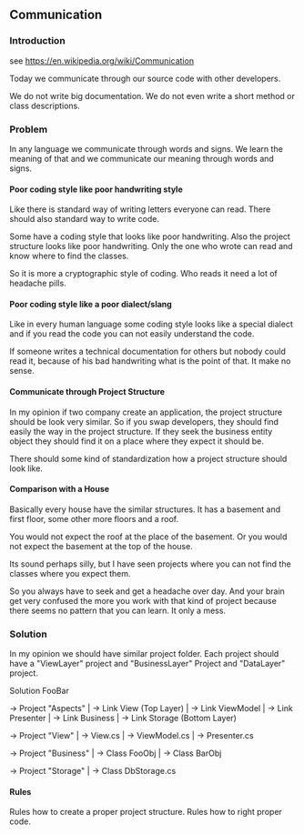 ## Communication

### Introduction

see https://en.wikipedia.org/wiki/Communication

Today we communicate through our source code with other developers.

We do not write big documentation. 
We do not even write a short method or class descriptions.

### Problem

In any language we communicate through words and signs.
We learn the meaning of that and we communicate our
meaning through words and signs.

#### Poor coding style like poor handwriting style

Like there is standard way of writing letters everyone can read. 
There should also standard way to write code.

Some have a coding style that looks like poor handwriting.
Also the project structure looks like poor handwriting.
Only the one who wrote can read and know where to find the classes. 

So it is more a cryptographic style of coding. Who reads it
need a lot of headache pills.

#### Poor coding style like a poor dialect/slang

Like in every human language some coding style looks
like a special dialect and if you read the code you
can not easily understand the code.

If someone writes a technical documentation for others
but nobody could read it, because of his bad handwriting
what is the point of that. It make no sense.

#### Communicate through Project Structure

In my opinion if two company create an application, 
the project structure should be look very similar.
So if you swap developers, they should find easily
the way in the project structure. 
If they seek the business entity object they should
find it on a place where they expect it should be.

There should some kind of standardization how a project
structure should look like.

#### Comparison with a House

Basically every house have the similar structures.
It has a basement and first floor, some other more
floors and a roof.

You would not expect the roof at the place of the
basement. Or you would not expect the basement at the
top of the house.

Its sound perhaps silly, but I have seen projects where
you can not find the classes where you expect them.

So you always have to seek and get a headache over day.
And your brain get very confused the more you work
with that kind of project because there seems no pattern
that you can learn. It only a mess.

### Solution

In my opinion we should have similar project folder.
Each project should have a "ViewLayer" project and
"BusinessLayer" Project and "DataLayer" project.

Solution FooBar

 -> Project "Aspects"
  | -> Link View        (Top Layer)
  | -> Link ViewModel
  | -> Link Presenter
  | -> Link Business
  | -> Link Storage     (Bottom Layer)
 
 -> Project "View"
  | -> View.cs
  | -> ViewModel.cs
  | -> Presenter.cs
 
 -> Project "Business"
  | -> Class FooObj
  | -> Class BarObj
 
 -> Project "Storage"
  | -> Class DbStorage.cs

#### Rules

Rules how to create a proper project structure.
Rules how to right proper code.


